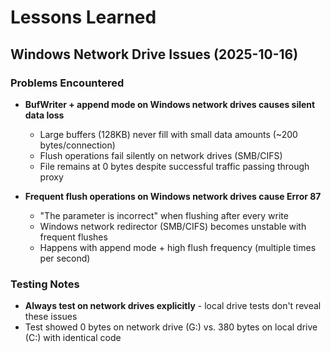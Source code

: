 # Lessons Learned

## Windows Network Drive Issues (2025-10-16)

### Problems Encountered

- **BufWriter + append mode on Windows network drives causes silent data loss**
  - Large buffers (128KB) never fill with small data amounts (~200 bytes/connection)
  - Flush operations fail silently on network drives (SMB/CIFS)
  - File remains at 0 bytes despite successful traffic passing through proxy

- **Frequent flush operations on Windows network drives cause Error 87**
  - "The parameter is incorrect" when flushing after every write
  - Windows network redirector (SMB/CIFS) becomes unstable with frequent flushes
  - Happens with append mode + high flush frequency (multiple times per second)

### Testing Notes

- **Always test on network drives explicitly** - local drive tests don't reveal these issues
- Test showed 0 bytes on network drive (G:\) vs. 380 bytes on local drive (C:\) with identical code

